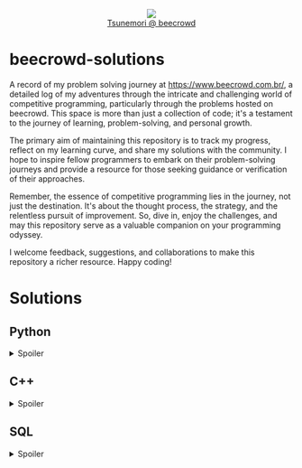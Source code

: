 <p align="center">
    <img src="https://www.gravatar.com/avatar/826331d4859c83873d59d844348d1be5?s=125&d=robohash&r=g"></br>
    <a href="https://www.beecrowd.com.br/judge/pt/profile/565803">Tsunemori @ beecrowd</a>
</p>

# beecrowd-solutions
A record of my problem solving journey at https://www.beecrowd.com.br/, a detailed log of my adventures through the intricate and challenging world of competitive programming, particularly through the problems hosted on beecrowd. This space is more than just a collection of code; it's a testament to the journey of learning, problem-solving, and personal growth.

The primary aim of maintaining this repository is to track my progress, reflect on my learning curve, and share my solutions with the community. I hope to inspire fellow programmers to embark on their problem-solving journeys and provide a resource for those seeking guidance or verification of their approaches.

Remember, the essence of competitive programming lies in the journey, not just the destination. It's about the thought process, the strategy, and the relentless pursuit of improvement. So, dive in, enjoy the challenges, and may this repository serve as a valuable companion on your programming odyssey.

I welcome feedback, suggestions, and collaborations to make this repository a richer resource. Happy coding!

# Solutions
## Python
<details>
    <summary>Spoiler</summary>

|ID  |Solution             |Title                                    |Link                                            |
|----|---------------------|-----------------------------------------|------------------------------------------------|
|1000|[1000.py](py/1000.py)|Hello World!                             |https://judge.beecrowd.com/pt/problems/view/1000|
|1001|[1001.py](py/1001.py)|Extremamente Básico                      |https://judge.beecrowd.com/pt/problems/view/1001|
|1002|[1002.py](py/1002.py)|Área do Círculo                          |https://judge.beecrowd.com/pt/problems/view/1002|
|1003|[1003.py](py/1003.py)|Soma Simples                             |https://judge.beecrowd.com/pt/problems/view/1003|
|1004|[1004.py](py/1004.py)|Produto Simples                          |https://judge.beecrowd.com/pt/problems/view/1004|
|1005|[1005.py](py/1005.py)|Média 1                                  |https://judge.beecrowd.com/pt/problems/view/1005|
|1006|[1006.py](py/1006.py)|Média 2                                  |https://judge.beecrowd.com/pt/problems/view/1006|
|1007|[1007.py](py/1007.py)|Diferença                                |https://judge.beecrowd.com/pt/problems/view/1007|
|1008|[1008.py](py/1008.py)|Salário                                  |https://judge.beecrowd.com/pt/problems/view/1008|
|1009|[1009.py](py/1009.py)|Salário com Bônus                        |https://judge.beecrowd.com/pt/problems/view/1009|
|1010|[1010.py](py/1010.py)|Cálculo Simples                          |https://judge.beecrowd.com/pt/problems/view/1010|
|1011|[1011.py](py/1011.py)|Esfera                                   |https://judge.beecrowd.com/pt/problems/view/1011|
|1012|[1012.py](py/1012.py)|Área                                     |https://judge.beecrowd.com/pt/problems/view/1012|
|1013|[1013.py](py/1013.py)|O Maior                                  |https://judge.beecrowd.com/pt/problems/view/1013|
|1014|[1014.py](py/1014.py)|Consumo                                  |https://judge.beecrowd.com/pt/problems/view/1014|
|1015|[1015.py](py/1015.py)|Distância Entre Dois Pontos              |https://judge.beecrowd.com/pt/problems/view/1015|
|1016|[1016.py](py/1016.py)|Distância                                |https://judge.beecrowd.com/pt/problems/view/1016|
|1017|[1017.py](py/1017.py)|Gasto de Combustível                     |https://judge.beecrowd.com/pt/problems/view/1017|
|1018|[1018.py](py/1018.py)|Cédulas                                  |https://judge.beecrowd.com/pt/problems/view/1018|
|1019|[1019.py](py/1019.py)|Conversão de Tempo                       |https://judge.beecrowd.com/pt/problems/view/1019|
|1020|[1020.py](py/1020.py)|Idade em Dias                            |https://judge.beecrowd.com/pt/problems/view/1020|
|1021|[1021.py](py/1021.py)|Notas e Moedas                           |https://judge.beecrowd.com/pt/problems/view/1021|
|1023|[1023.py](py/1023.py)|Estiagem                                 |https://judge.beecrowd.com/pt/problems/view/1023|
|1024|[1024.py](py/1024.py)|Criptografia                             |https://judge.beecrowd.com/pt/problems/view/1024|
|1026|[1026.py](py/1026.py)|Carrega ou não Carrega?                  |https://judge.beecrowd.com/pt/problems/view/1026|
|1028|[1028.py](py/1028.py)|Figurinhas                               |https://judge.beecrowd.com/pt/problems/view/1028|
|1029|[1029.py](py/1029.py)|Fibonacci, Quantas Chamadas?             |https://judge.beecrowd.com/pt/problems/view/1029|
|1030|[1030.py](py/1030.py)|A Lenda de Flavious Josephus             |https://judge.beecrowd.com/pt/problems/view/1030|
|1032|[1032.py](py/1032.py)|O Primo de Josephus                      |https://judge.beecrowd.com/pt/problems/view/1032|
|1035|[1035.py](py/1035.py)|Teste de Seleção 1                       |https://judge.beecrowd.com/pt/problems/view/1035|
|1036|[1036.py](py/1036.py)|Fórmula de Bhaskara                      |https://judge.beecrowd.com/pt/problems/view/1036|
|1037|[1037.py](py/1037.py)|Intervalo                                |https://judge.beecrowd.com/pt/problems/view/1037|
|1038|[1038.py](py/1038.py)|Lanche                                   |https://judge.beecrowd.com/pt/problems/view/1038|
|1040|[1040.py](py/1040.py)|Média 3                                  |https://judge.beecrowd.com/pt/problems/view/1040|
|1041|[1041.py](py/1041.py)|Coordenadas de um Ponto                  |https://judge.beecrowd.com/pt/problems/view/1041|
|1042|[1042.py](py/1042.py)|Sort Simples                             |https://judge.beecrowd.com/pt/problems/view/1042|
|1043|[1043.py](py/1043.py)|Triângulo                                |https://judge.beecrowd.com/pt/problems/view/1043|
|1044|[1044.py](py/1044.py)|Múltiplos                                |https://judge.beecrowd.com/pt/problems/view/1044|
|1045|[1045.py](py/1045.py)|Tipos de Triângulos                      |https://judge.beecrowd.com/pt/problems/view/1045|
|1046|[1046.py](py/1046.py)|Tempo de Jogo                            |https://judge.beecrowd.com/pt/problems/view/1046|
|1047|[1047.py](py/1047.py)|Tempo de Jogo com Minutos                |https://judge.beecrowd.com/pt/problems/view/1047|
|1048|[1048.py](py/1048.py)|Aumento de Salário                       |https://judge.beecrowd.com/pt/problems/view/1048|
|1049|[1049.py](py/1049.py)|Animal                                   |https://judge.beecrowd.com/pt/problems/view/1049|
|1050|[1050.py](py/1050.py)|DDD                                      |https://judge.beecrowd.com/pt/problems/view/1050|
|1051|[1051.py](py/1051.py)|Imposto de Renda                         |https://judge.beecrowd.com/pt/problems/view/1051|
|1052|[1052.py](py/1052.py)|Mês                                      |https://judge.beecrowd.com/pt/problems/view/1052|
|1059|[1059.py](py/1059.py)|Números Pares                            |https://judge.beecrowd.com/pt/problems/view/1059|
|1060|[1060.py](py/1060.py)|Números Positivos                        |https://judge.beecrowd.com/pt/problems/view/1060|
|1061|[1061.py](py/1061.py)|Tempo de um Evento                       |https://judge.beecrowd.com/pt/problems/view/1061|
|1062|[1062.py](py/1062.py)|Trilhos                                  |https://judge.beecrowd.com/pt/problems/view/1062|
|1064|[1064.py](py/1064.py)|Positivos e Média                        |https://judge.beecrowd.com/pt/problems/view/1064|
|1065|[1065.py](py/1065.py)|Pares entre Cinco Números                |https://judge.beecrowd.com/pt/problems/view/1065|
|1066|[1066.py](py/1066.py)|Pares, Ímpares, Positivos e Negativos    |https://judge.beecrowd.com/pt/problems/view/1066|
|1067|[1067.py](py/1067.py)|Números Ímpares                          |https://judge.beecrowd.com/pt/problems/view/1067|
|1068|[1068.py](py/1068.py)|Balanço de Parênteses I                  |https://judge.beecrowd.com/pt/problems/view/1068|
|1069|[1069.py](py/1069.py)|Diamantes e Areia                        |https://judge.beecrowd.com/pt/problems/view/1069|
|1070|[1070.py](py/1070.py)|Seis Números Ímpares                     |https://judge.beecrowd.com/pt/problems/view/1070|
|1071|[1071.py](py/1071.py)|Soma de Impares Consecutivos I           |https://judge.beecrowd.com/pt/problems/view/1071|
|1072|[1072.py](py/1072.py)|Intervalo 2                              |https://judge.beecrowd.com/pt/problems/view/1072|
|1073|[1073.py](py/1073.py)|Quadrado de Pares                        |https://judge.beecrowd.com/pt/problems/view/1073|
|1074|[1074.py](py/1074.py)|Par ou Ímpar                             |https://judge.beecrowd.com/pt/problems/view/1074|
|1075|[1075.py](py/1075.py)|Resto 2                                  |https://judge.beecrowd.com/pt/problems/view/1075|
|1076|[1076.py](py/1076.py)|Desenhando Labirintos                    |https://judge.beecrowd.com/pt/problems/view/1076|
|1078|[1078.py](py/1078.py)|Tabuada                                  |https://judge.beecrowd.com/pt/problems/view/1078|
|1079|[1079.py](py/1079.py)|Médias Ponderadas                        |https://judge.beecrowd.com/pt/problems/view/1079|
|1080|[1080.py](py/1080.py)|Maior e Posição                          |https://judge.beecrowd.com/pt/problems/view/1080|
|1082|[1082.py](py/1082.py)|Componentes Conexos                      |https://judge.beecrowd.com/pt/problems/view/1082|
|1085|[1085.py](py/1085.py)|Babel                                    |https://judge.beecrowd.com/pt/problems/view/1085|
|1087|[1087.py](py/1087.py)|Dama                                     |https://judge.beecrowd.com/pt/problems/view/1087|
|1089|[1089.py](py/1089.py)|Loop Musical                             |https://judge.beecrowd.com/pt/problems/view/1089|
|1094|[1094.py](py/1094.py)|Experiências                             |https://judge.beecrowd.com/pt/problems/view/1094|
|1095|[1095.py](py/1095.py)|Sequencia IJ 1                           |https://judge.beecrowd.com/pt/problems/view/1095|
|1096|[1096.py](py/1096.py)|Sequencia IJ 2                           |https://judge.beecrowd.com/pt/problems/view/1096|
|1098|[1098.py](py/1098.py)|Sequencia IJ 4                           |https://judge.beecrowd.com/pt/problems/view/1098|
|1099|[1099.py](py/1099.py)|Soma de Ímpares Consecutivos II          |https://judge.beecrowd.com/pt/problems/view/1099|
|1100|[1100.py](py/1100.py)|Movimentos do Cavalo                     |https://judge.beecrowd.com/pt/problems/view/1100|
|1101|[1101.py](py/1101.py)|Sequência de Números e Soma              |https://judge.beecrowd.com/pt/problems/view/1101|
|1105|[1105.py](py/1105.py)|Sub-prime                                |https://judge.beecrowd.com/pt/problems/view/1105|
|1107|[1107.py](py/1107.py)|Escultura à Laser                        |https://judge.beecrowd.com/pt/problems/view/1107|
|1110|[1110.py](py/1110.py)|Jogando Cartas Fora                      |https://judge.beecrowd.com/pt/problems/view/1110|
|1114|[1114.py](py/1114.py)|Senha Fixa                               |https://judge.beecrowd.com/pt/problems/view/1114|
|1115|[1115.py](py/1115.py)|Quadrante                                |https://judge.beecrowd.com/pt/problems/view/1115|
|1116|[1116.py](py/1116.py)|Dividindo X por Y                        |https://judge.beecrowd.com/pt/problems/view/1116|
|1117|[1117.py](py/1117.py)|Validação de Nota                        |https://judge.beecrowd.com/pt/problems/view/1117|
|1118|[1118.py](py/1118.py)|Várias Notas Com Validação               |https://judge.beecrowd.com/pt/problems/view/1118|
|1120|[1120.py](py/1120.py)|Revisão de Contrato                      |https://judge.beecrowd.com/pt/problems/view/1120|
|1125|[1125.py](py/1125.py)|Fórmula 1                                |https://judge.beecrowd.com/pt/problems/view/1125|
|1128|[1128.py](py/1128.py)|Ir e Vir                                 |https://judge.beecrowd.com/pt/problems/view/1128|
|1132|[1132.py](py/1132.py)|Múltiplos de 13                          |https://judge.beecrowd.com/pt/problems/view/1132|
|1133|[1133.py](py/1133.py)|Resto da Divisão                         |https://judge.beecrowd.com/pt/problems/view/1133|
|1134|[1134.py](py/1134.py)|Tipo de Combustível                      |https://judge.beecrowd.com/pt/problems/view/1134|
|1136|[1136.py](py/1136.py)|Bingo!                                   |https://judge.beecrowd.com/pt/problems/view/1136|
|1140|[1140.py](py/1140.py)|Flores Florescem da França               |https://judge.beecrowd.com/pt/problems/view/1140|
|1142|[1142.py](py/1142.py)|PUM                                      |https://judge.beecrowd.com/pt/problems/view/1142|
|1143|[1143.py](py/1143.py)|Quadrado e ao Cubo                       |https://judge.beecrowd.com/pt/problems/view/1143|
|1144|[1144.py](py/1144.py)|Sequência Lógica                         |https://judge.beecrowd.com/pt/problems/view/1144|
|1145|[1145.py](py/1145.py)|Sequência Lógica 2                       |https://judge.beecrowd.com/pt/problems/view/1145|
|1146|[1146.py](py/1146.py)|Sequências Crescentes                    |https://judge.beecrowd.com/pt/problems/view/1146|
|1147|[1147.py](py/1147.py)|Fuga do Cavalo                           |https://judge.beecrowd.com/pt/problems/view/1147|
|1149|[1149.py](py/1149.py)|Somando Inteiros Consecutivos            |https://judge.beecrowd.com/pt/problems/view/1149|
|1151|[1151.py](py/1151.py)|Fibonacci Fácil                          |https://judge.beecrowd.com/pt/problems/view/1151|
|1153|[1153.py](py/1153.py)|Fatorial Simples                         |https://judge.beecrowd.com/pt/problems/view/1153|
|1155|[1155.py](py/1155.py)|Sequência S                              |https://judge.beecrowd.com/pt/problems/view/1155|
|1157|[1157.py](py/1157.py)|Divisores I                              |https://judge.beecrowd.com/pt/problems/view/1157|
|1160|[1160.py](py/1160.py)|Crescimento Populacional                 |https://judge.beecrowd.com/pt/problems/view/1160|
|1161|[1161.py](py/1161.py)|Soma de Fatoriais                        |https://judge.beecrowd.com/pt/problems/view/1161|
|1164|[1164.py](py/1164.py)|Número Perfeito                          |https://judge.beecrowd.com/pt/problems/view/1164|
|1165|[1165.py](py/1165.py)|Número Primo                             |https://judge.beecrowd.com/pt/problems/view/1165|
|1168|[1168.py](py/1168.py)|LED                                      |https://judge.beecrowd.com/pt/problems/view/1168|
|1171|[1171.py](py/1171.py)|Frequência de Números                    |https://judge.beecrowd.com/pt/problems/view/1171|
|1172|[1172.py](py/1172.py)|Substituição em Vetor I                  |https://judge.beecrowd.com/pt/problems/view/1172|
|1173|[1173.py](py/1173.py)|Preenchimento de Vetor I                 |https://judge.beecrowd.com/pt/problems/view/1173|
|1174|[1174.py](py/1174.py)|Seleçao em Vetor I                       |https://judge.beecrowd.com/pt/problems/view/1174|
|1176|[1176.py](py/1176.py)|Fibonacci em Vetor                       |https://judge.beecrowd.com/pt/problems/view/1176|
|1177|[1177.py](py/1177.py)|Preenchimento de Vetor II                |https://judge.beecrowd.com/pt/problems/view/1177|
|1178|[1178.py](py/1178.py)|Preenchimento de Vetor III               |https://judge.beecrowd.com/pt/problems/view/1178|
|1179|[1179.py](py/1179.py)|Preenchimento de Vetor IV                |https://judge.beecrowd.com/pt/problems/view/1179|
|1180|[1180.py](py/1180.py)|Menor e Posição                          |https://judge.beecrowd.com/pt/problems/view/1180|
|1181|[1181.py](py/1181.py)|Linha na Matriz                          |https://judge.beecrowd.com/pt/problems/view/1181|
|1182|[1182.py](py/1182.py)|Coluna na Matriz                         |https://judge.beecrowd.com/pt/problems/view/1182|
|1183|[1183.py](py/1183.py)|Acima da Diagonal Principal              |https://judge.beecrowd.com/pt/problems/view/1183|
|1184|[1184.py](py/1184.py)|Abaixo da Diagonal Principal             |https://judge.beecrowd.com/pt/problems/view/1184|
|1185|[1185.py](py/1185.py)|Acima da Diagonal Secundária             |https://judge.beecrowd.com/pt/problems/view/1185|
|1186|[1186.py](py/1186.py)|Abaixo da Diagonal Secundária            |https://judge.beecrowd.com/pt/problems/view/1186|
|1187|[1187.py](py/1187.py)|Área Superior                            |https://judge.beecrowd.com/pt/problems/view/1187|
|1188|[1188.py](py/1188.py)|Área Inferior                            |https://judge.beecrowd.com/pt/problems/view/1188|
|1189|[1189.py](py/1189.py)|Área Esquerda                            |https://judge.beecrowd.com/pt/problems/view/1189|
|1190|[1190.py](py/1190.py)|Área Direita                             |https://judge.beecrowd.com/pt/problems/view/1190|
|1192|[1192.py](py/1192.py)|O jogo Matemático de Paula               |https://judge.beecrowd.com/pt/problems/view/1192|
|1193|[1193.py](py/1193.py)|Conversão entre Bases                    |https://judge.beecrowd.com/pt/problems/view/1193|
|1196|[1196.py](py/1196.py)|WERTYU                                   |https://judge.beecrowd.com/pt/problems/view/1196|
|1198|[1198.py](py/1198.py)|O Bravo Guerreiro Hashmat                |https://judge.beecrowd.com/pt/problems/view/1198|
|1202|[1202.py](py/1202.py)|Festival das Noites Brancas              |https://judge.beecrowd.com/pt/problems/view/1202|
|1203|[1203.py](py/1203.py)|Pontes de São Petersburgo                |https://judge.beecrowd.com/pt/problems/view/1203|
|1208|[1208.py](py/1208.py)|As dinastias de São Petersburgo          |https://judge.beecrowd.com/pt/problems/view/1208|
|1212|[1212.py](py/1212.py)|Aritmética Primária                      |https://judge.beecrowd.com/pt/problems/view/1212|
|1213|[1213.py](py/1213.py)|Ones                                     |https://judge.beecrowd.com/pt/problems/view/1213|
|1214|[1214.py](py/1214.py)|Acima da Média                           |https://judge.beecrowd.com/pt/problems/view/1214|
|1215|[1215.py](py/1215.py)|Primeiro Dicionário de Andy              |https://judge.beecrowd.com/pt/problems/view/1215|
|1216|[1216.py](py/1216.py)|Getline One                              |https://judge.beecrowd.com/pt/problems/view/1216|
|1219|[1219.py](py/1219.py)|Flores Coloridas                         |https://judge.beecrowd.com/pt/problems/view/1219|
|1221|[1221.py](py/1221.py)|Primo Rápido                             |https://judge.beecrowd.com/pt/problems/view/1221|
|1228|[1228.py](py/1228.py)|Grid de Largada                          |https://judge.beecrowd.com/pt/problems/view/1228|
|1234|[1234.py](py/1234.py)|Sentença Dançante                        |https://judge.beecrowd.com/pt/problems/view/1234|
|1235|[1235.py](py/1235.py)|De Dentro para Fora                      |https://judge.beecrowd.com/pt/problems/view/1235|
|1237|[1237.py](py/1237.py)|Comparação de Substring                  |https://judge.beecrowd.com/pt/problems/view/1237|
|1238|[1238.py](py/1238.py)|Combinador                               |https://judge.beecrowd.com/pt/problems/view/1238|
|1240|[1240.py](py/1240.py)|Encaixa ou Não I                         |https://judge.beecrowd.com/pt/problems/view/1240|
|1241|[1241.py](py/1241.py)|Encaixa ou Não II                        |https://judge.beecrowd.com/pt/problems/view/1241|
|1242|[1242.py](py/1242.py)|Ácido Ribonucleico Alienígena            |https://judge.beecrowd.com/pt/problems/view/1242|
|1243|[1243.py](py/1243.py)|O Quão Fácil é...                        |https://judge.beecrowd.com/pt/problems/view/1243|
|1244|[1244.py](py/1244.py)|Ordenação por Tamanho                    |https://judge.beecrowd.com/pt/problems/view/1244|
|1245|[1245.py](py/1245.py)|Botas Perdidas                           |https://judge.beecrowd.com/pt/problems/view/1245|
|1247|[1247.py](py/1247.py)|Guarda Costeira                          |https://judge.beecrowd.com/pt/problems/view/1247|
|1248|[1248.py](py/1248.py)|Plano de Dieta                           |https://judge.beecrowd.com/pt/problems/view/1248|
|1251|[1251.py](py/1251.py)|Diga-me a Frequência                     |https://judge.beecrowd.com/pt/problems/view/1251|
|1252|[1252.py](py/1252.py)|Sort! Sort!! e Sort!!!                   |https://judge.beecrowd.com/pt/problems/view/1252|
|1253|[1253.py](py/1253.py)|Cifra de César                           |https://judge.beecrowd.com/pt/problems/view/1253|
|1255|[1255.py](py/1255.py)|Frequência de Letras                     |https://judge.beecrowd.com/pt/problems/view/1255|
|1256|[1256.py](py/1256.py)|Tabelas Hash                             |https://judge.beecrowd.com/pt/problems/view/1256|
|1257|[1257.py](py/1257.py)|Array Hash                               |https://judge.beecrowd.com/pt/problems/view/1257|
|1258|[1258.py](py/1258.py)|Camisetas                                |https://judge.beecrowd.com/pt/problems/view/1258|
|1259|[1259.py](py/1259.py)|Pares e Ímpares                          |https://judge.beecrowd.com/pt/problems/view/1259|
|1260|[1260.py](py/1260.py)|Espécies de Madeira                      |https://judge.beecrowd.com/pt/problems/view/1260|
|1261|[1261.py](py/1261.py)|Pontos de Feno                           |https://judge.beecrowd.com/pt/problems/view/1261|
|1263|[1263.py](py/1263.py)|Aliteração                               |https://judge.beecrowd.com/pt/problems/view/1263|
|1272|[1272.py](py/1272.py)|Mensagem Oculta                          |https://judge.beecrowd.com/pt/problems/view/1272|
|1273|[1273.py](py/1273.py)|Justificador                             |https://judge.beecrowd.com/pt/problems/view/1273|
|1277|[1277.py](py/1277.py)|Pouca Frequência                         |https://judge.beecrowd.com/pt/problems/view/1277|
|1278|[1278.py](py/1278.py)|Justificador II                          |https://judge.beecrowd.com/pt/problems/view/1278|
|1279|[1279.py](py/1279.py)|Ano Bissexto ou Ano não Bissexto         |https://judge.beecrowd.com/pt/problems/view/1279|
|1281|[1281.py](py/1281.py)|Ida à Feira                              |https://judge.beecrowd.com/pt/problems/view/1281|
|1287|[1287.py](py/1287.py)|Processador Amigável de Inteiros         |https://judge.beecrowd.com/pt/problems/view/1287|
|1289|[1289.py](py/1289.py)|Qual é a Probabilidade?                  |https://judge.beecrowd.com/pt/problems/view/1289|
|1300|[1300.py](py/1300.py)|Horas e Minutos                          |https://judge.beecrowd.com/pt/problems/view/1300|
|1303|[1303.py](py/1303.py)|Spurs Rocks                              |https://judge.beecrowd.com/pt/problems/view/1303|
|1318|[1318.py](py/1318.py)|Bilhetes Falsos                          |https://judge.beecrowd.com/pt/problems/view/1318|
|1340|[1340.py](py/1340.py)|Eu Posso Adivinhar a Estrutura de Dados! |https://judge.beecrowd.com/pt/problems/view/1340|
|1371|[1371.py](py/1371.py)|Fechem as Portas!                        |https://judge.beecrowd.com/pt/problems/view/1371|
|1382|[1382.py](py/1382.py)|Elementar, meu Caro Watson!              |https://judge.beecrowd.com/pt/problems/view/1382|
|1398|[1398.py](py/1398.py)|Oceano Profundo! Faça-o Raso!!           |https://judge.beecrowd.com/pt/problems/view/1398|
|1401|[1401.py](py/1401.py)|Gerando Permutações Ordenadas Rapidamente|https://judge.beecrowd.com/pt/problems/view/1401|
|1430|[1430.py](py/1430.py)|Composição de Jingles                    |https://judge.beecrowd.com/pt/problems/view/1430|
|1435|[1435.py](py/1435.py)|Matriz Quadrada I                        |https://judge.beecrowd.com/pt/problems/view/1435|
|1449|[1449.py](py/1449.py)|O Fantástico Jaspion                     |https://judge.beecrowd.com/pt/problems/view/1449|
|1451|[1451.py](py/1451.py)|Teclado Quebrado                         |https://judge.beecrowd.com/pt/problems/view/1451|
|1541|[1541.py](py/1541.py)|Construindo Casas                        |https://judge.beecrowd.com/pt/problems/view/1541|
|1556|[1556.py](py/1556.py)|Removendo Letras                         |https://judge.beecrowd.com/pt/problems/view/1556|
|1581|[1581.py](py/1581.py)|Conversa Internacional                   |https://judge.beecrowd.com/pt/problems/view/1581|
|1709|[1709.py](py/1709.py)|Baralho Embaralhado                      |https://judge.beecrowd.com/pt/problems/view/1709|
|1739|[1739.py](py/1739.py)|Sequência de Threebonacci                |https://judge.beecrowd.com/pt/problems/view/1739|
|1763|[1763.py](py/1763.py)|Tradutor do Papai Noel                   |https://judge.beecrowd.com/pt/problems/view/1763|
|1766|[1766.py](py/1766.py)|O Elfo das Trevas                        |https://judge.beecrowd.com/pt/problems/view/1766|
|1774|[1774.py](py/1774.py)|Roteadores                               |https://judge.beecrowd.com/pt/problems/view/1774|
|1789|[1789.py](py/1789.py)|A Corrida de Lesmas                      |https://judge.beecrowd.com/pt/problems/view/1789|
|1799|[1799.py](py/1799.py)|O Rato no Labirinto                      |https://judge.beecrowd.com/pt/problems/view/1799|
|1800|[1800.py](py/1800.py)|Onde Estão Minhas Chaves                 |https://judge.beecrowd.com/pt/problems/view/1800|
|1837|[1837.py](py/1837.py)|Prefácio                                 |https://judge.beecrowd.com/pt/problems/view/1837|
|1861|[1861.py](py/1861.py)|O Hall dos Assassinos                    |https://judge.beecrowd.com/pt/problems/view/1861|
|1892|[1892.py](py/1892.py)|Calouro Vence Veterano?                  |https://judge.beecrowd.com/pt/problems/view/1892|
|1893|[1893.py](py/1893.py)|Fases da Lua                             |https://judge.beecrowd.com/pt/problems/view/1893|
|1897|[1897.py](py/1897.py)|Jogo Esperto                             |https://judge.beecrowd.com/pt/problems/view/1897|
|1910|[1910.py](py/1910.py)|Ajude Clotilde                           |https://judge.beecrowd.com/pt/problems/view/1910|
|1911|[1911.py](py/1911.py)|Ajude Girafales                          |https://judge.beecrowd.com/pt/problems/view/1911|
|1930|[1930.py](py/1930.py)|Tomadas                                  |https://judge.beecrowd.com/pt/problems/view/1930|
|1944|[1944.py](py/1944.py)|BRINDE FACE 2015                         |https://judge.beecrowd.com/pt/problems/view/1944|
|1973|[1973.py](py/1973.py)|Jornada nas Estrelas                     |https://judge.beecrowd.com/pt/problems/view/1973|
|2028|[2028.py](py/2028.py)|Sequência de Sequência                   |https://judge.beecrowd.com/pt/problems/view/2028|
|2062|[2062.py](py/2062.py)|OBI URI                                  |https://judge.beecrowd.com/pt/problems/view/2062|
|2091|[2091.py](py/2091.py)|Número Solitário                         |https://judge.beecrowd.com/pt/problems/view/2091|
|2166|[2166.py](py/2166.py)|Raiz Quadrada de 2                       |https://judge.beecrowd.com/pt/problems/view/2166|
|2235|[2235.py](py/2235.py)|Andando no Tempo                         |https://judge.beecrowd.com/pt/problems/view/2235|
|2242|[2242.py](py/2242.py)|Huaauhahhuahau                           |https://judge.beecrowd.com/pt/problems/view/2242|
|2251|[2251.py](py/2251.py)|Torres de Hanói                          |https://judge.beecrowd.com/pt/problems/view/2251|
|2286|[2286.py](py/2286.py)|Par ou Ímpar                             |https://judge.beecrowd.com/pt/problems/view/2286|
|2293|[2293.py](py/2293.py)|Campo de Minhocas                        |https://judge.beecrowd.com/pt/problems/view/2293|
|2338|[2338.py](py/2338.py)|Morse                                    |https://judge.beecrowd.com/pt/problems/view/2338|
|2370|[2370.py](py/2370.py)|Times                                    |https://judge.beecrowd.com/pt/problems/view/2370|
|2376|[2376.py](py/2376.py)|Copa do Mundo                            |https://judge.beecrowd.com/pt/problems/view/2376|
|2410|[2410.py](py/2410.py)|Frequencia na Aula                       |https://judge.beecrowd.com/pt/problems/view/2410|
|2413|[2413.py](py/2413.py)|Busca na Internet                        |https://judge.beecrowd.com/pt/problems/view/2413|
|2416|[2416.py](py/2416.py)|Corrida                                  |https://judge.beecrowd.com/pt/problems/view/2416|
|2417|[2417.py](py/2417.py)|Campeonato                               |https://judge.beecrowd.com/pt/problems/view/2417|
|2434|[2434.py](py/2434.py)|Saldo do Vovô                            |https://judge.beecrowd.com/pt/problems/view/2434|
|2454|[2454.py](py/2454.py)|Flíper                                   |https://judge.beecrowd.com/pt/problems/view/2454|
|2466|[2466.py](py/2466.py)|Sinuca                                   |https://judge.beecrowd.com/pt/problems/view/2466|
|2482|[2482.py](py/2482.py)|Etiquetas de Noel                        |https://judge.beecrowd.com/pt/problems/view/2482|
|2492|[2492.py](py/2492.py)|Ilhas Isoladas                           |https://judge.beecrowd.com/pt/problems/view/2492|
|2496|[2496.py](py/2496.py)|A Única Chance                           |https://judge.beecrowd.com/pt/problems/view/2496|
|2569|[2569.py](py/2569.py)|A Bruxa do 7 x 1                         |https://judge.beecrowd.com/pt/problems/view/2569|
|2591|[2591.py](py/2591.py)|HameKameKa                               |https://judge.beecrowd.com/pt/problems/view/2591|
|2594|[2594.py](py/2594.py)|Eachianos II                             |https://judge.beecrowd.com/pt/problems/view/2594|
|2632|[2632.py](py/2632.py)|Magic and Sword                          |https://judge.beecrowd.com/pt/problems/view/2632|
|2633|[2633.py](py/2633.py)|Churras no Yuri                          |https://judge.beecrowd.com/pt/problems/view/2633|
|2654|[2654.py](py/2654.py)|Godofor                                  |https://judge.beecrowd.com/pt/problems/view/2654|
|2693|[2693.py](py/2693.py)|Van                                      |https://judge.beecrowd.com/pt/problems/view/2693|
|2709|[2709.py](py/2709.py)|As Moedas de Robbie                      |https://judge.beecrowd.com/pt/problems/view/2709|
|2715|[2715.py](py/2715.py)|Dividindo os Trabalhos I                 |https://judge.beecrowd.com/pt/problems/view/2715|
|2729|[2729.py](py/2729.py)|Lista de Compras                         |https://judge.beecrowd.com/pt/problems/view/2729|
|2770|[2770.py](py/2770.py)|Tamanho da Placa                         |https://judge.beecrowd.com/pt/problems/view/2770|
|2780|[2780.py](py/2780.py)|Basquete de Robôs                        |https://judge.beecrowd.com/pt/problems/view/2780|
|2782|[2782.py](py/2782.py)|Escadinha                                |https://judge.beecrowd.com/pt/problems/view/2782|
|2786|[2786.py](py/2786.py)|Piso da Escola                           |https://judge.beecrowd.com/pt/problems/view/2786|
|2787|[2787.py](py/2787.py)|Xadrez                                   |https://judge.beecrowd.com/pt/problems/view/2787|
|2839|[2839.py](py/2839.py)|As Meias de Rangel                       |https://judge.beecrowd.com/pt/problems/view/2839|
|2846|[2846.py](py/2846.py)|Fibonot                                  |https://judge.beecrowd.com/pt/problems/view/2846|
|2894|[2894.py](py/2894.py)|Vírus                                    |https://judge.beecrowd.com/pt/problems/view/2894|
|2929|[2929.py](py/2929.py)|Menor da Pilha                           |https://judge.beecrowd.com/pt/problems/view/2929|
|2958|[2958.py](py/2958.py)|O Rolê Bad Vibes                         |https://judge.beecrowd.com/pt/problems/view/2958|
|3038|[3038.py](py/3038.py)|Carta de Natal Criptografada             |https://judge.beecrowd.com/pt/problems/view/3038|
|3042|[3042.py](py/3042.py)|Desviando de Árvores de Natal            |https://judge.beecrowd.com/pt/problems/view/3042|
|3047|[3047.py](py/3047.py)|A idade de Dona Mônica                   |https://judge.beecrowd.com/pt/problems/view/3047|
|3052|[3052.py](py/3052.py)|Chuva                                    |https://judge.beecrowd.com/pt/problems/view/3052|
|3054|[3054.py](py/3054.py)|Matriz Super-legal                       |https://judge.beecrowd.com/pt/problems/view/3054|
|3084|[3084.py](py/3084.py)|Relógio Antigo                           |https://judge.beecrowd.com/pt/problems/view/3084|
|3089|[3089.py](py/3089.py)|Presentes de Natal                       |https://judge.beecrowd.com/pt/problems/view/3089|
|3139|[3139.py](py/3139.py)|Buscando Novos Seguidores                |https://judge.beecrowd.com/pt/problems/view/3139|
|3160|[3160.py](py/3160.py)|Amigos                                   |https://judge.beecrowd.com/pt/problems/view/3160|
|3176|[3176.py](py/3176.py)|Time de Duendes                          |https://judge.beecrowd.com/pt/problems/view/3176|
|3262|[3262.py](py/3262.py)|Timebomb                                 |https://judge.beecrowd.com/pt/problems/view/3262|
|3300|[3300.py](py/3300.py)|Números Má Sorte Recarregados            |https://judge.beecrowd.com/pt/problems/view/3300|
|3343|[3343.py](py/3343.py)|Attack On Gasparini                      |https://judge.beecrowd.com/pt/problems/view/3343|
|3358|[3358.py](py/3358.py)|Sobrenome Não é Fácil                    |https://judge.beecrowd.com/pt/problems/view/3358|

</details>

## C++
<details>
    <summary>Spoiler</summary>

|ID  |Solution                |Title                                    |Link                                            |
|----|------------------------|-----------------------------------------|------------------------------------------------|
|1000|[1000.cpp](cpp/1000.cpp)|Hello World!                             |https://judge.beecrowd.com/pt/problems/view/1000|
|1001|[1001.cpp](cpp/1001.cpp)|Extremamente Básico                      |https://judge.beecrowd.com/pt/problems/view/1001|
|1002|[1002.cpp](cpp/1002.cpp)|Área do Círculo                          |https://judge.beecrowd.com/pt/problems/view/1002|
|1003|[1003.cpp](cpp/1003.cpp)|Soma Simples                             |https://judge.beecrowd.com/pt/problems/view/1003|
|1004|[1004.cpp](cpp/1004.cpp)|Produto Simples                          |https://judge.beecrowd.com/pt/problems/view/1004|
|1005|[1005.cpp](cpp/1005.cpp)|Média 1                                  |https://judge.beecrowd.com/pt/problems/view/1005|
|1006|[1006.cpp](cpp/1006.cpp)|Média 2                                  |https://judge.beecrowd.com/pt/problems/view/1006|
|1007|[1007.cpp](cpp/1007.cpp)|Diferença                                |https://judge.beecrowd.com/pt/problems/view/1007|
|1008|[1008.cpp](cpp/1008.cpp)|Salário                                  |https://judge.beecrowd.com/pt/problems/view/1008|
|1009|[1009.cpp](cpp/1009.cpp)|Salário com Bônus                        |https://judge.beecrowd.com/pt/problems/view/1009|
|1010|[1010.cpp](cpp/1010.cpp)|Cálculo Simples                          |https://judge.beecrowd.com/pt/problems/view/1010|
|1011|[1011.cpp](cpp/1011.cpp)|Esfera                                   |https://judge.beecrowd.com/pt/problems/view/1011|
|1012|[1012.cpp](cpp/1012.cpp)|Área                                     |https://judge.beecrowd.com/pt/problems/view/1012|
|1013|[1013.cpp](cpp/1013.cpp)|O Maior                                  |https://judge.beecrowd.com/pt/problems/view/1013|
|1014|[1014.cpp](cpp/1014.cpp)|Consumo                                  |https://judge.beecrowd.com/pt/problems/view/1014|
|1015|[1015.cpp](cpp/1015.cpp)|Distância Entre Dois Pontos              |https://judge.beecrowd.com/pt/problems/view/1015|
|1016|[1016.cpp](cpp/1016.cpp)|Distância                                |https://judge.beecrowd.com/pt/problems/view/1016|
|1017|[1017.cpp](cpp/1017.cpp)|Gasto de Combustível                     |https://judge.beecrowd.com/pt/problems/view/1017|
|1018|[1018.cpp](cpp/1018.cpp)|Cédulas                                  |https://judge.beecrowd.com/pt/problems/view/1018|
|1019|[1019.cpp](cpp/1019.cpp)|Conversão de Tempo                       |https://judge.beecrowd.com/pt/problems/view/1019|
|1020|[1020.cpp](cpp/1020.cpp)|Idade em Dias                            |https://judge.beecrowd.com/pt/problems/view/1020|
|1021|[1021.cpp](cpp/1021.cpp)|Notas e Moedas                           |https://judge.beecrowd.com/pt/problems/view/1021|
|1023|[1023.cpp](cpp/1023.cpp)|Estiagem                                 |https://judge.beecrowd.com/pt/problems/view/1023|
|1024|[1024.cpp](cpp/1024.cpp)|Criptografia                             |https://judge.beecrowd.com/pt/problems/view/1024|
|1026|[1026.cpp](cpp/1026.cpp)|Carrega ou não Carrega?                  |https://judge.beecrowd.com/pt/problems/view/1026|
|1028|[1028.cpp](cpp/1028.cpp)|Figurinhas                               |https://judge.beecrowd.com/pt/problems/view/1028|
|1029|[1029.cpp](cpp/1029.cpp)|Fibonacci, Quantas Chamadas?             |https://judge.beecrowd.com/pt/problems/view/1029|
|1030|[1030.cpp](cpp/1030.cpp)|A Lenda de Flavious Josephus             |https://judge.beecrowd.com/pt/problems/view/1030|
|1032|[1032.cpp](cpp/1032.cpp)|O Primo de Josephus                      |https://judge.beecrowd.com/pt/problems/view/1032|
|1035|[1035.cpp](cpp/1035.cpp)|Teste de Seleção 1                       |https://judge.beecrowd.com/pt/problems/view/1035|
|1036|[1036.cpp](cpp/1036.cpp)|Fórmula de Bhaskara                      |https://judge.beecrowd.com/pt/problems/view/1036|
|1037|[1037.cpp](cpp/1037.cpp)|Intervalo                                |https://judge.beecrowd.com/pt/problems/view/1037|
|1038|[1038.cpp](cpp/1038.cpp)|Lanche                                   |https://judge.beecrowd.com/pt/problems/view/1038|
|1040|[1040.cpp](cpp/1040.cpp)|Média 3                                  |https://judge.beecrowd.com/pt/problems/view/1040|
|1041|[1041.cpp](cpp/1041.cpp)|Coordenadas de um Ponto                  |https://judge.beecrowd.com/pt/problems/view/1041|
|1042|[1042.cpp](cpp/1042.cpp)|Sort Simples                             |https://judge.beecrowd.com/pt/problems/view/1042|
|1043|[1043.cpp](cpp/1043.cpp)|Triângulo                                |https://judge.beecrowd.com/pt/problems/view/1043|
|1044|[1044.cpp](cpp/1044.cpp)|Múltiplos                                |https://judge.beecrowd.com/pt/problems/view/1044|
|1045|[1045.cpp](cpp/1045.cpp)|Tipos de Triângulos                      |https://judge.beecrowd.com/pt/problems/view/1045|
|1046|[1046.cpp](cpp/1046.cpp)|Tempo de Jogo                            |https://judge.beecrowd.com/pt/problems/view/1046|
|1047|[1047.cpp](cpp/1047.cpp)|Tempo de Jogo com Minutos                |https://judge.beecrowd.com/pt/problems/view/1047|
|1048|[1048.cpp](cpp/1048.cpp)|Aumento de Salário                       |https://judge.beecrowd.com/pt/problems/view/1048|
|1049|[1049.cpp](cpp/1049.cpp)|Animal                                   |https://judge.beecrowd.com/pt/problems/view/1049|
|1050|[1050.cpp](cpp/1050.cpp)|DDD                                      |https://judge.beecrowd.com/pt/problems/view/1050|
|1051|[1051.cpp](cpp/1051.cpp)|Imposto de Renda                         |https://judge.beecrowd.com/pt/problems/view/1051|
|1052|[1052.cpp](cpp/1052.cpp)|Mês                                      |https://judge.beecrowd.com/pt/problems/view/1052|
|1059|[1059.cpp](cpp/1059.cpp)|Números Pares                            |https://judge.beecrowd.com/pt/problems/view/1059|
|1060|[1060.cpp](cpp/1060.cpp)|Números Positivos                        |https://judge.beecrowd.com/pt/problems/view/1060|
|1061|[1061.cpp](cpp/1061.cpp)|Tempo de um Evento                       |https://judge.beecrowd.com/pt/problems/view/1061|
|1062|[1062.cpp](cpp/1062.cpp)|Trilhos                                  |https://judge.beecrowd.com/pt/problems/view/1062|
|1064|[1064.cpp](cpp/1064.cpp)|Positivos e Média                        |https://judge.beecrowd.com/pt/problems/view/1064|
|1065|[1065.cpp](cpp/1065.cpp)|Pares entre Cinco Números                |https://judge.beecrowd.com/pt/problems/view/1065|
|1066|[1066.cpp](cpp/1066.cpp)|Pares, Ímpares, Positivos e Negativos    |https://judge.beecrowd.com/pt/problems/view/1066|
|1067|[1067.cpp](cpp/1067.cpp)|Números Ímpares                          |https://judge.beecrowd.com/pt/problems/view/1067|
|1068|[1068.cpp](cpp/1068.cpp)|Balanço de Parênteses I                  |https://judge.beecrowd.com/pt/problems/view/1068|
|1069|[1069.cpp](cpp/1069.cpp)|Diamantes e Areia                        |https://judge.beecrowd.com/pt/problems/view/1069|
|1070|[1070.cpp](cpp/1070.cpp)|Seis Números Ímpares                     |https://judge.beecrowd.com/pt/problems/view/1070|
|1071|[1071.cpp](cpp/1071.cpp)|Soma de Impares Consecutivos I           |https://judge.beecrowd.com/pt/problems/view/1071|
|1072|[1072.cpp](cpp/1072.cpp)|Intervalo 2                              |https://judge.beecrowd.com/pt/problems/view/1072|
|1073|[1073.cpp](cpp/1073.cpp)|Quadrado de Pares                        |https://judge.beecrowd.com/pt/problems/view/1073|
|1074|[1074.cpp](cpp/1074.cpp)|Par ou Ímpar                             |https://judge.beecrowd.com/pt/problems/view/1074|
|1075|[1075.cpp](cpp/1075.cpp)|Resto 2                                  |https://judge.beecrowd.com/pt/problems/view/1075|
|1076|[1076.cpp](cpp/1076.cpp)|Desenhando Labirintos                    |https://judge.beecrowd.com/pt/problems/view/1076|
|1078|[1078.cpp](cpp/1078.cpp)|Tabuada                                  |https://judge.beecrowd.com/pt/problems/view/1078|
|1079|[1079.cpp](cpp/1079.cpp)|Médias Ponderadas                        |https://judge.beecrowd.com/pt/problems/view/1079|
|1080|[1080.cpp](cpp/1080.cpp)|Maior e Posição                          |https://judge.beecrowd.com/pt/problems/view/1080|
|1082|[1082.cpp](cpp/1082.cpp)|Componentes Conexos                      |https://judge.beecrowd.com/pt/problems/view/1082|
|1085|[1085.cpp](cpp/1085.cpp)|Babel                                    |https://judge.beecrowd.com/pt/problems/view/1085|
|1087|[1087.cpp](cpp/1087.cpp)|Dama                                     |https://judge.beecrowd.com/pt/problems/view/1087|
|1089|[1089.cpp](cpp/1089.cpp)|Loop Musical                             |https://judge.beecrowd.com/pt/problems/view/1089|
|1094|[1094.cpp](cpp/1094.cpp)|Experiências                             |https://judge.beecrowd.com/pt/problems/view/1094|
|1095|[1095.cpp](cpp/1095.cpp)|Sequencia IJ 1                           |https://judge.beecrowd.com/pt/problems/view/1095|
|1096|[1096.cpp](cpp/1096.cpp)|Sequencia IJ 2                           |https://judge.beecrowd.com/pt/problems/view/1096|
|1098|[1098.cpp](cpp/1098.cpp)|Sequencia IJ 4                           |https://judge.beecrowd.com/pt/problems/view/1098|
|1099|[1099.cpp](cpp/1099.cpp)|Soma de Ímpares Consecutivos II          |https://judge.beecrowd.com/pt/problems/view/1099|
|1100|[1100.cpp](cpp/1100.cpp)|Movimentos do Cavalo                     |https://judge.beecrowd.com/pt/problems/view/1100|
|1101|[1101.cpp](cpp/1101.cpp)|Sequência de Números e Soma              |https://judge.beecrowd.com/pt/problems/view/1101|
|1105|[1105.cpp](cpp/1105.cpp)|Sub-prime                                |https://judge.beecrowd.com/pt/problems/view/1105|
|1107|[1107.cpp](cpp/1107.cpp)|Escultura à Laser                        |https://judge.beecrowd.com/pt/problems/view/1107|
|1110|[1110.cpp](cpp/1110.cpp)|Jogando Cartas Fora                      |https://judge.beecrowd.com/pt/problems/view/1110|
|1114|[1114.cpp](cpp/1114.cpp)|Senha Fixa                               |https://judge.beecrowd.com/pt/problems/view/1114|
|1115|[1115.cpp](cpp/1115.cpp)|Quadrante                                |https://judge.beecrowd.com/pt/problems/view/1115|
|1116|[1116.cpp](cpp/1116.cpp)|Dividindo X por Y                        |https://judge.beecrowd.com/pt/problems/view/1116|
|1117|[1117.cpp](cpp/1117.cpp)|Validação de Nota                        |https://judge.beecrowd.com/pt/problems/view/1117|
|1118|[1118.cpp](cpp/1118.cpp)|Várias Notas Com Validação               |https://judge.beecrowd.com/pt/problems/view/1118|
|1120|[1120.cpp](cpp/1120.cpp)|Revisão de Contrato                      |https://judge.beecrowd.com/pt/problems/view/1120|
|1125|[1125.cpp](cpp/1125.cpp)|Fórmula 1                                |https://judge.beecrowd.com/pt/problems/view/1125|
|1128|[1128.cpp](cpp/1128.cpp)|Ir e Vir                                 |https://judge.beecrowd.com/pt/problems/view/1128|
|1132|[1132.cpp](cpp/1132.cpp)|Múltiplos de 13                          |https://judge.beecrowd.com/pt/problems/view/1132|
|1133|[1133.cpp](cpp/1133.cpp)|Resto da Divisão                         |https://judge.beecrowd.com/pt/problems/view/1133|
|1134|[1134.cpp](cpp/1134.cpp)|Tipo de Combustível                      |https://judge.beecrowd.com/pt/problems/view/1134|
|1136|[1136.cpp](cpp/1136.cpp)|Bingo!                                   |https://judge.beecrowd.com/pt/problems/view/1136|
|1140|[1140.cpp](cpp/1140.cpp)|Flores Florescem da França               |https://judge.beecrowd.com/pt/problems/view/1140|
|1142|[1142.cpp](cpp/1142.cpp)|PUM                                      |https://judge.beecrowd.com/pt/problems/view/1142|
|1143|[1143.cpp](cpp/1143.cpp)|Quadrado e ao Cubo                       |https://judge.beecrowd.com/pt/problems/view/1143|
|1144|[1144.cpp](cpp/1144.cpp)|Sequência Lógica                         |https://judge.beecrowd.com/pt/problems/view/1144|
|1145|[1145.cpp](cpp/1145.cpp)|Sequência Lógica 2                       |https://judge.beecrowd.com/pt/problems/view/1145|
|1146|[1146.cpp](cpp/1146.cpp)|Sequências Crescentes                    |https://judge.beecrowd.com/pt/problems/view/1146|
|1147|[1147.cpp](cpp/1147.cpp)|Fuga do Cavalo                           |https://judge.beecrowd.com/pt/problems/view/1147|
|1149|[1149.cpp](cpp/1149.cpp)|Somando Inteiros Consecutivos            |https://judge.beecrowd.com/pt/problems/view/1149|
|1151|[1151.cpp](cpp/1151.cpp)|Fibonacci Fácil                          |https://judge.beecrowd.com/pt/problems/view/1151|
|1153|[1153.cpp](cpp/1153.cpp)|Fatorial Simples                         |https://judge.beecrowd.com/pt/problems/view/1153|
|1155|[1155.cpp](cpp/1155.cpp)|Sequência S                              |https://judge.beecrowd.com/pt/problems/view/1155|
|1157|[1157.cpp](cpp/1157.cpp)|Divisores I                              |https://judge.beecrowd.com/pt/problems/view/1157|
|1160|[1160.cpp](cpp/1160.cpp)|Crescimento Populacional                 |https://judge.beecrowd.com/pt/problems/view/1160|
|1161|[1161.cpp](cpp/1161.cpp)|Soma de Fatoriais                        |https://judge.beecrowd.com/pt/problems/view/1161|
|1164|[1164.cpp](cpp/1164.cpp)|Número Perfeito                          |https://judge.beecrowd.com/pt/problems/view/1164|
|1165|[1165.cpp](cpp/1165.cpp)|Número Primo                             |https://judge.beecrowd.com/pt/problems/view/1165|
|1168|[1168.cpp](cpp/1168.cpp)|LED                                      |https://judge.beecrowd.com/pt/problems/view/1168|
|1171|[1171.cpp](cpp/1171.cpp)|Frequência de Números                    |https://judge.beecrowd.com/pt/problems/view/1171|
|1172|[1172.cpp](cpp/1172.cpp)|Substituição em Vetor I                  |https://judge.beecrowd.com/pt/problems/view/1172|
|1173|[1173.cpp](cpp/1173.cpp)|Preenchimento de Vetor I                 |https://judge.beecrowd.com/pt/problems/view/1173|
|1174|[1174.cpp](cpp/1174.cpp)|Seleçao em Vetor I                       |https://judge.beecrowd.com/pt/problems/view/1174|
|1176|[1176.cpp](cpp/1176.cpp)|Fibonacci em Vetor                       |https://judge.beecrowd.com/pt/problems/view/1176|
|1177|[1177.cpp](cpp/1177.cpp)|Preenchimento de Vetor II                |https://judge.beecrowd.com/pt/problems/view/1177|
|1178|[1178.cpp](cpp/1178.cpp)|Preenchimento de Vetor III               |https://judge.beecrowd.com/pt/problems/view/1178|
|1179|[1179.cpp](cpp/1179.cpp)|Preenchimento de Vetor IV                |https://judge.beecrowd.com/pt/problems/view/1179|
|1180|[1180.cpp](cpp/1180.cpp)|Menor e Posição                          |https://judge.beecrowd.com/pt/problems/view/1180|
|1181|[1181.cpp](cpp/1181.cpp)|Linha na Matriz                          |https://judge.beecrowd.com/pt/problems/view/1181|
|1182|[1182.cpp](cpp/1182.cpp)|Coluna na Matriz                         |https://judge.beecrowd.com/pt/problems/view/1182|
|1183|[1183.cpp](cpp/1183.cpp)|Acima da Diagonal Principal              |https://judge.beecrowd.com/pt/problems/view/1183|
|1184|[1184.cpp](cpp/1184.cpp)|Abaixo da Diagonal Principal             |https://judge.beecrowd.com/pt/problems/view/1184|
|1185|[1185.cpp](cpp/1185.cpp)|Acima da Diagonal Secundária             |https://judge.beecrowd.com/pt/problems/view/1185|
|1186|[1186.cpp](cpp/1186.cpp)|Abaixo da Diagonal Secundária            |https://judge.beecrowd.com/pt/problems/view/1186|
|1187|[1187.cpp](cpp/1187.cpp)|Área Superior                            |https://judge.beecrowd.com/pt/problems/view/1187|
|1188|[1188.cpp](cpp/1188.cpp)|Área Inferior                            |https://judge.beecrowd.com/pt/problems/view/1188|
|1189|[1189.cpp](cpp/1189.cpp)|Área Esquerda                            |https://judge.beecrowd.com/pt/problems/view/1189|
|1190|[1190.cpp](cpp/1190.cpp)|Área Direita                             |https://judge.beecrowd.com/pt/problems/view/1190|
|1192|[1192.cpp](cpp/1192.cpp)|O jogo Matemático de Paula               |https://judge.beecrowd.com/pt/problems/view/1192|
|1193|[1193.cpp](cpp/1193.cpp)|Conversão entre Bases                    |https://judge.beecrowd.com/pt/problems/view/1193|
|1196|[1196.cpp](cpp/1196.cpp)|WERTYU                                   |https://judge.beecrowd.com/pt/problems/view/1196|
|1198|[1198.cpp](cpp/1198.cpp)|O Bravo Guerreiro Hashmat                |https://judge.beecrowd.com/pt/problems/view/1198|
|1202|[1202.cpp](cpp/1202.cpp)|Festival das Noites Brancas              |https://judge.beecrowd.com/pt/problems/view/1202|
|1203|[1203.cpp](cpp/1203.cpp)|Pontes de São Petersburgo                |https://judge.beecrowd.com/pt/problems/view/1203|
|1208|[1208.cpp](cpp/1208.cpp)|As dinastias de São Petersburgo          |https://judge.beecrowd.com/pt/problems/view/1208|
|1212|[1212.cpp](cpp/1212.cpp)|Aritmética Primária                      |https://judge.beecrowd.com/pt/problems/view/1212|
|1213|[1213.cpp](cpp/1213.cpp)|Ones                                     |https://judge.beecrowd.com/pt/problems/view/1213|
|1214|[1214.cpp](cpp/1214.cpp)|Acima da Média                           |https://judge.beecrowd.com/pt/problems/view/1214|
|1215|[1215.cpp](cpp/1215.cpp)|Primeiro Dicionário de Andy              |https://judge.beecrowd.com/pt/problems/view/1215|
|1216|[1216.cpp](cpp/1216.cpp)|Getline One                              |https://judge.beecrowd.com/pt/problems/view/1216|
|1219|[1219.cpp](cpp/1219.cpp)|Flores Coloridas                         |https://judge.beecrowd.com/pt/problems/view/1219|
|1221|[1221.cpp](cpp/1221.cpp)|Primo Rápido                             |https://judge.beecrowd.com/pt/problems/view/1221|
|1228|[1228.cpp](cpp/1228.cpp)|Grid de Largada                          |https://judge.beecrowd.com/pt/problems/view/1228|
|1234|[1234.cpp](cpp/1234.cpp)|Sentença Dançante                        |https://judge.beecrowd.com/pt/problems/view/1234|
|1235|[1235.cpp](cpp/1235.cpp)|De Dentro para Fora                      |https://judge.beecrowd.com/pt/problems/view/1235|
|1237|[1237.cpp](cpp/1237.cpp)|Comparação de Substring                  |https://judge.beecrowd.com/pt/problems/view/1237|
|1238|[1238.cpp](cpp/1238.cpp)|Combinador                               |https://judge.beecrowd.com/pt/problems/view/1238|
|1240|[1240.cpp](cpp/1240.cpp)|Encaixa ou Não I                         |https://judge.beecrowd.com/pt/problems/view/1240|
|1241|[1241.cpp](cpp/1241.cpp)|Encaixa ou Não II                        |https://judge.beecrowd.com/pt/problems/view/1241|
|1242|[1242.cpp](cpp/1242.cpp)|Ácido Ribonucleico Alienígena            |https://judge.beecrowd.com/pt/problems/view/1242|
|1243|[1243.cpp](cpp/1243.cpp)|O Quão Fácil é...                        |https://judge.beecrowd.com/pt/problems/view/1243|
|1244|[1244.cpp](cpp/1244.cpp)|Ordenação por Tamanho                    |https://judge.beecrowd.com/pt/problems/view/1244|
|1245|[1245.cpp](cpp/1245.cpp)|Botas Perdidas                           |https://judge.beecrowd.com/pt/problems/view/1245|
|1247|[1247.cpp](cpp/1247.cpp)|Guarda Costeira                          |https://judge.beecrowd.com/pt/problems/view/1247|
|1248|[1248.cpp](cpp/1248.cpp)|Plano de Dieta                           |https://judge.beecrowd.com/pt/problems/view/1248|
|1251|[1251.cpp](cpp/1251.cpp)|Diga-me a Frequência                     |https://judge.beecrowd.com/pt/problems/view/1251|
|1252|[1252.cpp](cpp/1252.cpp)|Sort! Sort!! e Sort!!!                   |https://judge.beecrowd.com/pt/problems/view/1252|
|1253|[1253.cpp](cpp/1253.cpp)|Cifra de César                           |https://judge.beecrowd.com/pt/problems/view/1253|
|1255|[1255.cpp](cpp/1255.cpp)|Frequência de Letras                     |https://judge.beecrowd.com/pt/problems/view/1255|
|1256|[1256.cpp](cpp/1256.cpp)|Tabelas Hash                             |https://judge.beecrowd.com/pt/problems/view/1256|
|1257|[1257.cpp](cpp/1257.cpp)|Array Hash                               |https://judge.beecrowd.com/pt/problems/view/1257|
|1258|[1258.cpp](cpp/1258.cpp)|Camisetas                                |https://judge.beecrowd.com/pt/problems/view/1258|
|1259|[1259.cpp](cpp/1259.cpp)|Pares e Ímpares                          |https://judge.beecrowd.com/pt/problems/view/1259|
|1260|[1260.cpp](cpp/1260.cpp)|Espécies de Madeira                      |https://judge.beecrowd.com/pt/problems/view/1260|
|1261|[1261.cpp](cpp/1261.cpp)|Pontos de Feno                           |https://judge.beecrowd.com/pt/problems/view/1261|
|1263|[1263.cpp](cpp/1263.cpp)|Aliteração                               |https://judge.beecrowd.com/pt/problems/view/1263|
|1272|[1272.cpp](cpp/1272.cpp)|Mensagem Oculta                          |https://judge.beecrowd.com/pt/problems/view/1272|
|1273|[1273.cpp](cpp/1273.cpp)|Justificador                             |https://judge.beecrowd.com/pt/problems/view/1273|
|1277|[1277.cpp](cpp/1277.cpp)|Pouca Frequência                         |https://judge.beecrowd.com/pt/problems/view/1277|
|1278|[1278.cpp](cpp/1278.cpp)|Justificador II                          |https://judge.beecrowd.com/pt/problems/view/1278|
|1279|[1279.cpp](cpp/1279.cpp)|Ano Bissexto ou Ano não Bissexto         |https://judge.beecrowd.com/pt/problems/view/1279|
|1281|[1281.cpp](cpp/1281.cpp)|Ida à Feira                              |https://judge.beecrowd.com/pt/problems/view/1281|
|1287|[1287.cpp](cpp/1287.cpp)|Processador Amigável de Inteiros         |https://judge.beecrowd.com/pt/problems/view/1287|
|1289|[1289.cpp](cpp/1289.cpp)|Qual é a Probabilidade?                  |https://judge.beecrowd.com/pt/problems/view/1289|
|1300|[1300.cpp](cpp/1300.cpp)|Horas e Minutos                          |https://judge.beecrowd.com/pt/problems/view/1300|
|1303|[1303.cpp](cpp/1303.cpp)|Spurs Rocks                              |https://judge.beecrowd.com/pt/problems/view/1303|
|1318|[1318.cpp](cpp/1318.cpp)|Bilhetes Falsos                          |https://judge.beecrowd.com/pt/problems/view/1318|
|1340|[1340.cpp](cpp/1340.cpp)|Eu Posso Adivinhar a Estrutura de Dados! |https://judge.beecrowd.com/pt/problems/view/1340|
|1371|[1371.cpp](cpp/1371.cpp)|Fechem as Portas!                        |https://judge.beecrowd.com/pt/problems/view/1371|
|1382|[1382.cpp](cpp/1382.cpp)|Elementar, meu Caro Watson!              |https://judge.beecrowd.com/pt/problems/view/1382|
|1398|[1398.cpp](cpp/1398.cpp)|Oceano Profundo! Faça-o Raso!!           |https://judge.beecrowd.com/pt/problems/view/1398|
|1401|[1401.cpp](cpp/1401.cpp)|Gerando Permutações Ordenadas Rapidamente|https://judge.beecrowd.com/pt/problems/view/1401|
|1430|[1430.cpp](cpp/1430.cpp)|Composição de Jingles                    |https://judge.beecrowd.com/pt/problems/view/1430|
|1435|[1435.cpp](cpp/1435.cpp)|Matriz Quadrada I                        |https://judge.beecrowd.com/pt/problems/view/1435|
|1449|[1449.cpp](cpp/1449.cpp)|O Fantástico Jaspion                     |https://judge.beecrowd.com/pt/problems/view/1449|
|1451|[1451.cpp](cpp/1451.cpp)|Teclado Quebrado                         |https://judge.beecrowd.com/pt/problems/view/1451|
|1541|[1541.cpp](cpp/1541.cpp)|Construindo Casas                        |https://judge.beecrowd.com/pt/problems/view/1541|
|1556|[1556.cpp](cpp/1556.cpp)|Removendo Letras                         |https://judge.beecrowd.com/pt/problems/view/1556|
|1581|[1581.cpp](cpp/1581.cpp)|Conversa Internacional                   |https://judge.beecrowd.com/pt/problems/view/1581|
|1709|[1709.cpp](cpp/1709.cpp)|Baralho Embaralhado                      |https://judge.beecrowd.com/pt/problems/view/1709|
|1739|[1739.cpp](cpp/1739.cpp)|Sequência de Threebonacci                |https://judge.beecrowd.com/pt/problems/view/1739|
|1763|[1763.cpp](cpp/1763.cpp)|Tradutor do Papai Noel                   |https://judge.beecrowd.com/pt/problems/view/1763|
|1766|[1766.cpp](cpp/1766.cpp)|O Elfo das Trevas                        |https://judge.beecrowd.com/pt/problems/view/1766|
|1774|[1774.cpp](cpp/1774.cpp)|Roteadores                               |https://judge.beecrowd.com/pt/problems/view/1774|
|1789|[1789.cpp](cpp/1789.cpp)|A Corrida de Lesmas                      |https://judge.beecrowd.com/pt/problems/view/1789|
|1799|[1799.cpp](cpp/1799.cpp)|O Rato no Labirinto                      |https://judge.beecrowd.com/pt/problems/view/1799|
|1800|[1800.cpp](cpp/1800.cpp)|Onde Estão Minhas Chaves                 |https://judge.beecrowd.com/pt/problems/view/1800|
|1837|[1837.cpp](cpp/1837.cpp)|Prefácio                                 |https://judge.beecrowd.com/pt/problems/view/1837|
|1861|[1861.cpp](cpp/1861.cpp)|O Hall dos Assassinos                    |https://judge.beecrowd.com/pt/problems/view/1861|
|1892|[1892.cpp](cpp/1892.cpp)|Calouro Vence Veterano?                  |https://judge.beecrowd.com/pt/problems/view/1892|
|1893|[1893.cpp](cpp/1893.cpp)|Fases da Lua                             |https://judge.beecrowd.com/pt/problems/view/1893|
|1897|[1897.cpp](cpp/1897.cpp)|Jogo Esperto                             |https://judge.beecrowd.com/pt/problems/view/1897|
|1910|[1910.cpp](cpp/1910.cpp)|Ajude Clotilde                           |https://judge.beecrowd.com/pt/problems/view/1910|
|1911|[1911.cpp](cpp/1911.cpp)|Ajude Girafales                          |https://judge.beecrowd.com/pt/problems/view/1911|
|1930|[1930.cpp](cpp/1930.cpp)|Tomadas                                  |https://judge.beecrowd.com/pt/problems/view/1930|
|1944|[1944.cpp](cpp/1944.cpp)|BRINDE FACE 2015                         |https://judge.beecrowd.com/pt/problems/view/1944|
|1973|[1973.cpp](cpp/1973.cpp)|Jornada nas Estrelas                     |https://judge.beecrowd.com/pt/problems/view/1973|
|2028|[2028.cpp](cpp/2028.cpp)|Sequência de Sequência                   |https://judge.beecrowd.com/pt/problems/view/2028|
|2062|[2062.cpp](cpp/2062.cpp)|OBI URI                                  |https://judge.beecrowd.com/pt/problems/view/2062|
|2091|[2091.cpp](cpp/2091.cpp)|Número Solitário                         |https://judge.beecrowd.com/pt/problems/view/2091|
|2166|[2166.cpp](cpp/2166.cpp)|Raiz Quadrada de 2                       |https://judge.beecrowd.com/pt/problems/view/2166|
|2235|[2235.cpp](cpp/2235.cpp)|Andando no Tempo                         |https://judge.beecrowd.com/pt/problems/view/2235|
|2242|[2242.cpp](cpp/2242.cpp)|Huaauhahhuahau                           |https://judge.beecrowd.com/pt/problems/view/2242|
|2251|[2251.cpp](cpp/2251.cpp)|Torres de Hanói                          |https://judge.beecrowd.com/pt/problems/view/2251|
|2286|[2286.cpp](cpp/2286.cpp)|Par ou Ímpar                             |https://judge.beecrowd.com/pt/problems/view/2286|
|2293|[2293.cpp](cpp/2293.cpp)|Campo de Minhocas                        |https://judge.beecrowd.com/pt/problems/view/2293|
|2338|[2338.cpp](cpp/2338.cpp)|Morse                                    |https://judge.beecrowd.com/pt/problems/view/2338|
|2370|[2370.cpp](cpp/2370.cpp)|Times                                    |https://judge.beecrowd.com/pt/problems/view/2370|
|2376|[2376.cpp](cpp/2376.cpp)|Copa do Mundo                            |https://judge.beecrowd.com/pt/problems/view/2376|
|2410|[2410.cpp](cpp/2410.cpp)|Frequencia na Aula                       |https://judge.beecrowd.com/pt/problems/view/2410|
|2413|[2413.cpp](cpp/2413.cpp)|Busca na Internet                        |https://judge.beecrowd.com/pt/problems/view/2413|
|2416|[2416.cpp](cpp/2416.cpp)|Corrida                                  |https://judge.beecrowd.com/pt/problems/view/2416|
|2417|[2417.cpp](cpp/2417.cpp)|Campeonato                               |https://judge.beecrowd.com/pt/problems/view/2417|
|2434|[2434.cpp](cpp/2434.cpp)|Saldo do Vovô                            |https://judge.beecrowd.com/pt/problems/view/2434|
|2454|[2454.cpp](cpp/2454.cpp)|Flíper                                   |https://judge.beecrowd.com/pt/problems/view/2454|
|2466|[2466.cpp](cpp/2466.cpp)|Sinuca                                   |https://judge.beecrowd.com/pt/problems/view/2466|
|2482|[2482.cpp](cpp/2482.cpp)|Etiquetas de Noel                        |https://judge.beecrowd.com/pt/problems/view/2482|
|2492|[2492.cpp](cpp/2492.cpp)|Ilhas Isoladas                           |https://judge.beecrowd.com/pt/problems/view/2492|
|2496|[2496.cpp](cpp/2496.cpp)|A Única Chance                           |https://judge.beecrowd.com/pt/problems/view/2496|
|2569|[2569.cpp](cpp/2569.cpp)|A Bruxa do 7 x 1                         |https://judge.beecrowd.com/pt/problems/view/2569|
|2591|[2591.cpp](cpp/2591.cpp)|HameKameKa                               |https://judge.beecrowd.com/pt/problems/view/2591|
|2594|[2594.cpp](cpp/2594.cpp)|Eachianos II                             |https://judge.beecrowd.com/pt/problems/view/2594|
|2632|[2632.cpp](cpp/2632.cpp)|Magic and Sword                          |https://judge.beecrowd.com/pt/problems/view/2632|
|2633|[2633.cpp](cpp/2633.cpp)|Churras no Yuri                          |https://judge.beecrowd.com/pt/problems/view/2633|
|2654|[2654.cpp](cpp/2654.cpp)|Godofor                                  |https://judge.beecrowd.com/pt/problems/view/2654|
|2693|[2693.cpp](cpp/2693.cpp)|Van                                      |https://judge.beecrowd.com/pt/problems/view/2693|
|2709|[2709.cpp](cpp/2709.cpp)|As Moedas de Robbie                      |https://judge.beecrowd.com/pt/problems/view/2709|
|2715|[2715.cpp](cpp/2715.cpp)|Dividindo os Trabalhos I                 |https://judge.beecrowd.com/pt/problems/view/2715|
|2729|[2729.cpp](cpp/2729.cpp)|Lista de Compras                         |https://judge.beecrowd.com/pt/problems/view/2729|
|2770|[2770.cpp](cpp/2770.cpp)|Tamanho da Placa                         |https://judge.beecrowd.com/pt/problems/view/2770|
|2780|[2780.cpp](cpp/2780.cpp)|Basquete de Robôs                        |https://judge.beecrowd.com/pt/problems/view/2780|
|2782|[2782.cpp](cpp/2782.cpp)|Escadinha                                |https://judge.beecrowd.com/pt/problems/view/2782|
|2786|[2786.cpp](cpp/2786.cpp)|Piso da Escola                           |https://judge.beecrowd.com/pt/problems/view/2786|
|2787|[2787.cpp](cpp/2787.cpp)|Xadrez                                   |https://judge.beecrowd.com/pt/problems/view/2787|
|2839|[2839.cpp](cpp/2839.cpp)|As Meias de Rangel                       |https://judge.beecrowd.com/pt/problems/view/2839|
|2846|[2846.cpp](cpp/2846.cpp)|Fibonot                                  |https://judge.beecrowd.com/pt/problems/view/2846|
|2894|[2894.cpp](cpp/2894.cpp)|Vírus                                    |https://judge.beecrowd.com/pt/problems/view/2894|
|2929|[2929.cpp](cpp/2929.cpp)|Menor da Pilha                           |https://judge.beecrowd.com/pt/problems/view/2929|
|2958|[2958.cpp](cpp/2958.cpp)|O Rolê Bad Vibes                         |https://judge.beecrowd.com/pt/problems/view/2958|
|3038|[3038.cpp](cpp/3038.cpp)|Carta de Natal Criptografada             |https://judge.beecrowd.com/pt/problems/view/3038|
|3042|[3042.cpp](cpp/3042.cpp)|Desviando de Árvores de Natal            |https://judge.beecrowd.com/pt/problems/view/3042|
|3047|[3047.cpp](cpp/3047.cpp)|A idade de Dona Mônica                   |https://judge.beecrowd.com/pt/problems/view/3047|
|3052|[3052.cpp](cpp/3052.cpp)|Chuva                                    |https://judge.beecrowd.com/pt/problems/view/3052|
|3054|[3054.cpp](cpp/3054.cpp)|Matriz Super-legal                       |https://judge.beecrowd.com/pt/problems/view/3054|
|3084|[3084.cpp](cpp/3084.cpp)|Relógio Antigo                           |https://judge.beecrowd.com/pt/problems/view/3084|
|3089|[3089.cpp](cpp/3089.cpp)|Presentes de Natal                       |https://judge.beecrowd.com/pt/problems/view/3089|
|3139|[3139.cpp](cpp/3139.cpp)|Buscando Novos Seguidores                |https://judge.beecrowd.com/pt/problems/view/3139|
|3160|[3160.cpp](cpp/3160.cpp)|Amigos                                   |https://judge.beecrowd.com/pt/problems/view/3160|
|3176|[3176.cpp](cpp/3176.cpp)|Time de Duendes                          |https://judge.beecrowd.com/pt/problems/view/3176|
|3262|[3262.cpp](cpp/3262.cpp)|Timebomb                                 |https://judge.beecrowd.com/pt/problems/view/3262|
|3300|[3300.cpp](cpp/3300.cpp)|Números Má Sorte Recarregados            |https://judge.beecrowd.com/pt/problems/view/3300|
|3343|[3343.cpp](cpp/3343.cpp)|Attack On Gasparini                      |https://judge.beecrowd.com/pt/problems/view/3343|
|3358|[3358.cpp](cpp/3358.cpp)|Sobrenome Não é Fácil                    |https://judge.beecrowd.com/pt/problems/view/3358|

    
</details>

## SQL
<details>
    <summary>Spoiler</summary>

|ID  |Solution                |Title                            |Link                                            |
|----|------------------------|---------------------------------|------------------------------------------------|
|2602|[2602.sql](sql/2602.sql)|Select Básico                    |https://judge.beecrowd.com/pt/problems/view/2602|
|2603|[2603.sql](sql/2603.sql)|Endereço dos Clientes            |https://judge.beecrowd.com/pt/problems/view/2603|
|2604|[2604.sql](sql/2604.sql)|Menores que 10 ou Maiores que 100|https://judge.beecrowd.com/pt/problems/view/2604|
|2605|[2605.sql](sql/2605.sql)|Representantes Executivos        |https://judge.beecrowd.com/pt/problems/view/2605|
|2606|[2606.sql](sql/2606.sql)|Categorias                       |https://judge.beecrowd.com/pt/problems/view/2606|
|2607|[2607.sql](sql/2607.sql)|Cidades em Ordem Alfabética      |https://judge.beecrowd.com/pt/problems/view/2607|
|2608|[2608.sql](sql/2608.sql)|Maior e Menor Preço              |https://judge.beecrowd.com/pt/problems/view/2608|
|2609|[2609.sql](sql/2609.sql)|Produtos por Categorias          |https://judge.beecrowd.com/pt/problems/view/2609|
|2610|[2610.sql](sql/2610.sql)|Valor Médio dos Produtos         |https://judge.beecrowd.com/pt/problems/view/2610|
|2611|[2611.sql](sql/2611.sql)|Filmes de Ação                   |https://judge.beecrowd.com/pt/problems/view/2611|
|2613|[2613.sql](sql/2613.sql)|Filmes em Promoção               |https://judge.beecrowd.com/pt/problems/view/2613|
|2614|[2614.sql](sql/2614.sql)|Locações de Setembro             |https://judge.beecrowd.com/pt/problems/view/2614|
|2615|[2615.sql](sql/2615.sql)|Expandindo o Negocio             |https://judge.beecrowd.com/pt/problems/view/2615|
|2616|[2616.sql](sql/2616.sql)|Nenhuma Locação                  |https://judge.beecrowd.com/pt/problems/view/2616|
|2617|[2617.sql](sql/2617.sql)|Fornecedor Ajax SA               |https://judge.beecrowd.com/pt/problems/view/2617|
|2618|[2618.sql](sql/2618.sql)|Produtos Importados              |https://judge.beecrowd.com/pt/problems/view/2618|
|2619|[2619.sql](sql/2619.sql)|Super Luxo                       |https://judge.beecrowd.com/pt/problems/view/2619|
|2620|[2620.sql](sql/2620.sql)|Pedidos no Primeiro Semestre     |https://judge.beecrowd.com/pt/problems/view/2620|
|2621|[2621.sql](sql/2621.sql)|Quantidades Entre 10 e 20        |https://judge.beecrowd.com/pt/problems/view/2621|
|2622|[2622.sql](sql/2622.sql)|Pessoas Jurídicas                |https://judge.beecrowd.com/pt/problems/view/2622|

    
</details>

